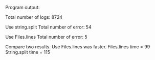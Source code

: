 Program output:

Total number of logs: 8724

Use string.split
Total number of error: 54

Use Files.lines
Total number of error: 5

Compare two results.
Use Files.lines was faster.
 Files.lines time = 99
 String.split time = 115